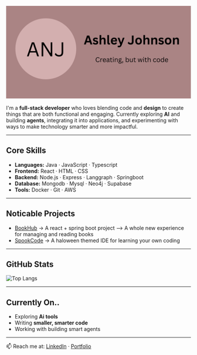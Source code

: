 <!-- Banner placeholder -->
![Banner](./ANJ.png)


I'm a **full-stack developer** who loves blending code and **design** to create things that are both functional and engaging.
Currently exploring **AI** and building **agents**, integrating it into applications, and experimenting with ways to make technology smarter and more impactful.

---

## Core Skills
- **Languages:** Java · JavaScript · Typescript  
- **Frontend:** React · HTML · CSS
- **Backend:** Node.js · Express · Langgraph · Springboot
- **Database:** Mongodb · Mysql · Neo4j · Supabase   
- **Tools:** Docker · Git · AWS  

---

## Noticable Projects
- [BookHub](https://github.com/ashniv07/bookHub.git) → A react + spring boot project --> A whole new experience for managing and reading books  
- [SpookCode](https://github.com/ashniv07/spooky-thon.git) → A haloween themed IDE for learning your own coding

---

## GitHub Stats
![Top Langs](https://github-readme-stats.vercel.app/api/top-langs/?username=ashniv07&layout=compact&theme=default)  

---

## Currently On..
- Exploring **Ai tools**  
- Writing **smaller, smarter code**  
- Working with building smart agents  

---

📫 Reach me at: [LinkedIn](https://www.linkedin.com/in/ashley-nivedha-johnson/) · [Portfolio](https://ashleynivedha-portfolio.vercel.app/)
